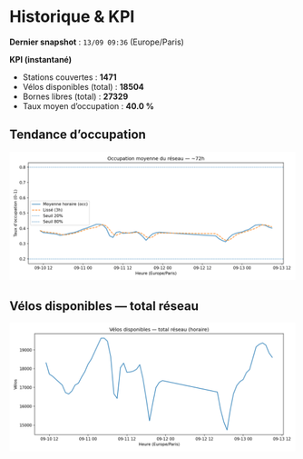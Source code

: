 # Historique & KPI

**Dernier snapshot** : `13/09 09:36` (Europe/Paris)

**KPI (instantané)**

- Stations couvertes : **1471**
- Vélos disponibles (total) : **18504**
- Bornes libres (total) : **27329**
- Taux moyen d’occupation : **40.0 %**

## Tendance d’occupation

![Mean occupancy](assets/figs/occupancy_last72h.png)

## Vélos disponibles — total réseau

![Bikes total](assets/figs/bikes_total_last72h.png)
